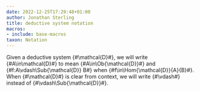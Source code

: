 ```yaml
---
date: 2022-12-25T17:29:48+01:00
author: Jonathan Sterling
title: deductive system notation
macros:
- include: base-macros
taxon: Notation
---
```


Given a deductive system {#\mathcal{D}#}, we will write {#A\in\mathcal{D}#} to mean {#A\in\Ob{\mathcal{D}}#} and {#f:A\vdash\Sub{\mathcal{D}} B#} when {#f\in\Hom{\mathcal{D}}{A}{B}#}. When {#\mathcal{D}#} is clear from context, we will write {#\vdash#} instead of {#\vdash\Sub{\mathcal{D}}#}.
